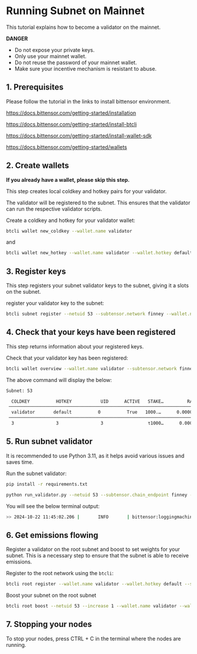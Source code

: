 
# Running Subnet on Mainnet

This tutorial explains how to become a validator on the mainnet.

**DANGER**
- Do not expose your private keys.
- Only use your mainnet wallet.
- Do not reuse the password of your mainnet wallet.
- Make sure your incentive mechanism is resistant to abuse. 

## 1. Prerequisites

Please follow the tutorial in the links to install bittensor environment. 

https://docs.bittensor.com/getting-started/installation

https://docs.bittensor.com/getting-started/install-btcli

https://docs.bittensor.com/getting-started/install-wallet-sdk

https://docs.bittensor.com/getting-started/wallets


## 2. Create wallets 
**If you already have a wallet, please skip this step.**

This step creates local coldkey and hotkey pairs for your validator.

The validator will be registered to the subnet. This ensures that the validator can run the respective validator scripts.


Create a coldkey and hotkey for your validator wallet:

```bash
btcli wallet new_coldkey --wallet.name validator
```

and

```bash
btcli wallet new_hotkey --wallet.name validator --wallet.hotkey default
```

## 3. Register keys

This step registers your subnet validator keys to the subnet, giving it a slots on the subnet.

register your validator key to the subnet:

```bash
btcli subnet register --netuid 53 --subtensor.network finney --wallet.name validator --wallet.hotkey default
```

## 4. Check that your keys have been registered

This step returns information about your registered keys.

Check that your validator key has been registered:

```bash
btcli wallet overview --wallet.name validator --subtensor.network finney
```

The above command will display the below:

```bash
Subnet: 53

  COLDKEY          HOTKEY           UID      ACTIVE   STAKE…         RANK        TRUST    CONSENSUS    INCENTIVE    DIVIDENDS   EMISSION(…       VTRUST   VPE…   UPDAT…   AXON                 HOTKEY_SS58
 ─────────────────────────────────────────────────────────────────────────────────────────────────────────────────────────────────────────────────────────────────────────────────────────────────────────────
  validator       default          0          True   1000.…      0.00000      0.00000      0.00000      0.00000      0.53239          935      1.00000    *        111   1.1.1.1:8123   5F9KGGQuZa
 ─────────────────────────────────────────────────────────────────────────────────────────────────────────────────────────────────────────────────────────────────────────────────────────────────────────────
  3                3                3                 τ1000…      0.00000      0.00000      0.00000      0.00000      0.53239         ρ935      1.00000    
```


## 5. Run subnet validator

It is recommended to use Python 3.11, as it helps avoid various issues and saves time.

Run the subnet validator:

```bash
pip install -r requirements.txt
```

```bash
python run_validator.py --netuid 53 --subtensor.chain_endpoint finney --wallet.name validator --wallet.hotkey default --axon.port 9100 --logging.debug --env prod
```

You will see the below terminal output:

```bash
>> 2024-10-22 11:45:02.206 |       INFO       | bittensor:loggingmachine.py:442 | Running validator Axon([::], 9100, 5F9KGGQuZms7Ph4QfwZp9pMWYaEcpJZc9kbom2ZYk, stopped, ['Synapse']) on network: finney with netuid: 53

```


## 6. Get emissions flowing
Register a validator on the root subnet and boost to set weights for your subnet. This is a necessary step to ensure that the subnet is able to receive emissions.

Register to the root network using the `btcli`:

```bash
btcli root register --wallet.name validator --wallet.hotkey default --subtensor.chain_endpoint finney
```

Boost your subnet on the root subnet

```bash
btcli root boost --netuid 53 --increase 1 --wallet.name validator --wallet.hotkey default --subtensor.chain_endpoint finney
```

## 7. Stopping your nodes

To stop your nodes, press CTRL + C in the terminal where the nodes are running.
